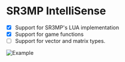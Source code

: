 # SR3MP IntelliSense

- [x] Support for SR3MP's LUA implementation
- [x] Support for game functions
- [ ] Support for vector and matrix types.

![Example](https://i.imgur.com/QV4dcMj.png)